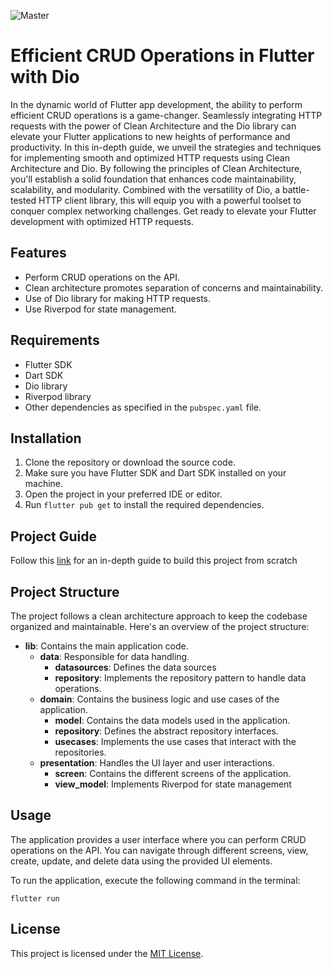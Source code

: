 ![Master](https://github.com/nikkieke/dioclient_tutorial/assets/95222620/0dc2d080-f334-4691-8c4e-1c16136eb34a)


# Efficient CRUD Operations in Flutter with Dio

In the dynamic world of Flutter app development, the ability to perform efficient CRUD operations is a game-changer. Seamlessly integrating HTTP requests with the power of Clean Architecture and the Dio library can elevate your Flutter applications to new heights of performance and productivity. In this in-depth guide, we unveil the strategies and techniques for implementing smooth and optimized HTTP requests using Clean Architecture and Dio. By following the principles of Clean Architecture, you'll establish a solid foundation that enhances code maintainability, scalability, and modularity. Combined with the versatility of Dio, a battle-tested HTTP client library, this will equip you with a powerful toolset to conquer complex networking challenges. Get ready to elevate your Flutter development with optimized HTTP requests.

## Features

- Perform CRUD operations on the API.
- Clean architecture promotes separation of concerns and maintainability.
- Use of Dio library for making HTTP requests.
- Use Riverpod for state management.

## Requirements

- Flutter SDK
- Dart SDK 
- Dio library 
- Riverpod library
- Other dependencies as specified in the `pubspec.yaml` file.

## Installation

1. Clone the repository or download the source code.
2. Make sure you have Flutter SDK and Dart SDK installed on your machine.
3. Open the project in your preferred IDE or editor.
4. Run `flutter pub get` to install the required dependencies.

## Project Guide
Follow this [link](https://clouds.hashnode.dev/efficient-crud-operations-in-flutter-a-guide-to-implementing-http-requests-with-clean-architecture-and-dio) for an in-depth guide to build this project from scratch

## Project Structure

The project follows a clean architecture approach to keep the codebase organized and maintainable. Here's an overview of the project structure:

- **lib**: Contains the main application code.
  - **data**: Responsible for data handling.
    - **datasources**: Defines the data sources
    - **repository**: Implements the repository pattern to handle data operations.
  - **domain**: Contains the business logic and use cases of the application.
    - **model**: Contains the data models used in the application.
    - **repository**: Defines the abstract repository interfaces.
    - **usecases**: Implements the use cases that interact with the repositories.
  - **presentation**: Handles the UI layer and user interactions.
    - **screen**: Contains the different screens of the application.
    - **view_model**: Implements Riverpod for state management

## Usage

The application provides a user interface where you can perform CRUD operations on the API. You can navigate through different screens, view, create, update, and delete data using the provided UI elements.

To run the application, execute the following command in the terminal:

```
flutter run
```

## License

This project is licensed under the [MIT License](LICENSE).

